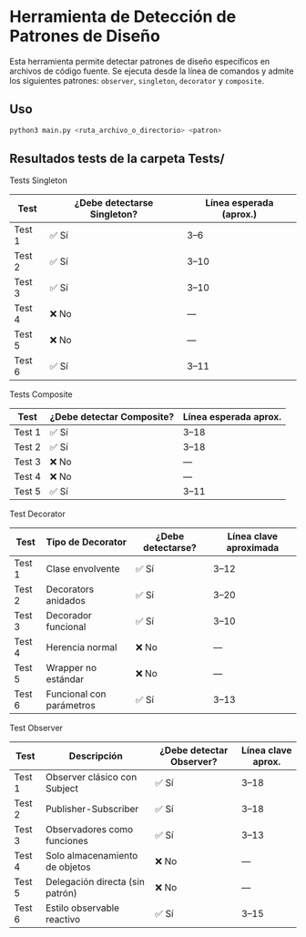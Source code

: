 # Herramienta de Detección de Patrones de Diseño

Esta herramienta permite detectar patrones de diseño específicos en archivos de código fuente. Se ejecuta desde la línea de comandos y admite los siguientes patrones: `observer`, `singleton`, `decorator` y `composite`.

## Uso

```bash
python3 main.py <ruta_archivo_o_directorio> <patron>

```

## Resultados tests de la carpeta Tests/

Tests Singleton

| Test   | ¿Debe detectarse Singleton? | Línea esperada (aprox.) |
| ------ | --------------------------- | ----------------------- |
| Test 1 | ✅ Sí                        | 3–6                     |
| Test 2 | ✅ Sí                        | 3–10                    |
| Test 3 | ✅ Sí                        | 3–10                    |
| Test 4 | ❌ No                        | —                       |
| Test 5 | ❌ No                        | —                       |
| Test 6 | ✅ Sí                        | 3–11                    |

Tests Composite

| Test   | ¿Debe detectar Composite? | Línea esperada aprox. |
| ------ | ------------------------- | --------------------- |
| Test 1 | ✅ Sí                      | 3–18                  |
| Test 2 | ✅ Sí                      | 3–18                  |
| Test 3 | ❌ No                      | —                     |
| Test 4 | ❌ No                      | —                     |
| Test 5 | ✅ Sí                      | 3–11                  |


Test Decorator

| Test   | Tipo de Decorator        | ¿Debe detectarse? | Línea clave aproximada |
| ------ | ------------------------ | ----------------- | ---------------------- |
| Test 1 | Clase envolvente         | ✅ Sí              | 3–12                   |
| Test 2 | Decorators anidados      | ✅ Sí              | 3–20                   |
| Test 3 | Decorador funcional      | ✅ Sí              | 3–10                   |
| Test 4 | Herencia normal          | ❌ No              | —                      |
| Test 5 | Wrapper no estándar      | ❌ No              | —                      |
| Test 6 | Funcional con parámetros | ✅ Sí              | 3–13                   |


Test Observer


| Test   | Descripción                     | ¿Debe detectar Observer? | Línea clave aprox. |
| ------ | ------------------------------- | ------------------------ | ------------------ |
| Test 1 | Observer clásico con Subject    | ✅ Sí                     | 3–18               |
| Test 2 | Publisher-Subscriber            | ✅ Sí                     | 3–18               |
| Test 3 | Observadores como funciones     | ✅ Sí                     | 3–13               | 
| Test 4 | Solo almacenamiento de objetos  | ❌ No                     | —                  |
| Test 5 | Delegación directa (sin patrón) | ❌ No                     | —                  |
| Test 6 | Estilo observable reactivo      | ✅ Sí                     | 3–15               |
